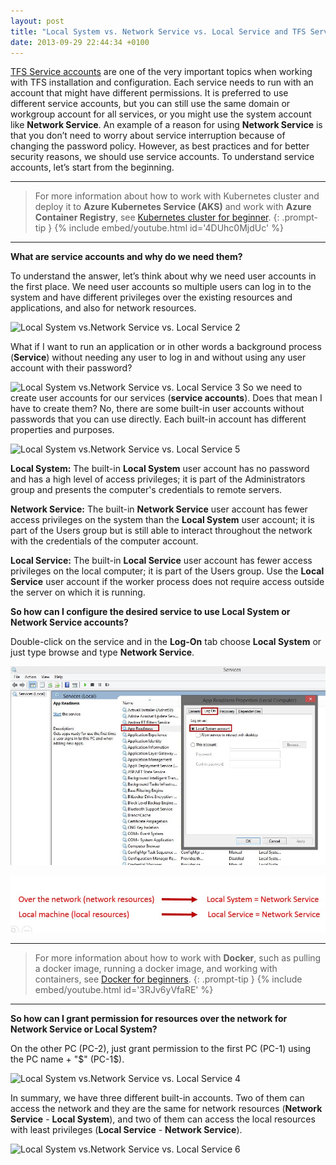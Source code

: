 ```yaml
---
layout: post
title: "Local System vs. Network Service vs. Local Service and TFS Service Accounts"
date: 2013-09-29 22:44:34 +0100
---
```


[TFS Service accounts](http://msdn.microsoft.com/library/ms253149.aspx "TFS Service accounts") are one of the very important topics when working with TFS installation and configuration. Each service needs to run with an account that might have different permissions. It is preferred to use different service accounts, but you can still use the same domain or workgroup account for all services, or you might use the system account like **Network Service**. An example of a reason for using **Network Service** is that you don’t need to worry about service interruption because of changing the password policy. However, as best practices and for better security reasons, we should use service accounts. To understand service accounts, let’s start from the beginning.

---

>For more information about how to work with Kubernetes cluster and deploy it to **Azure Kubernetes Service (AKS)** and work with **Azure Container Registry**, see [Kubernetes cluster for beginner](https://mohamedradwan-devops.github.io/posts/getting-started-with-kubernetes-cluster-ci-cd-for-azure-kubernetes-service/).
{: .prompt-tip }
{% include embed/youtube.html id='4DUhc0MjdUc' %}

---

**What are service accounts and why do we need them?**

To understand the answer, let’s think about why we need user accounts in the first place. We need user accounts so multiple users can log in to the system and have different privileges over the existing resources and applications, and also for network resources.

![Local System vs.Network Service vs. Local Service 2](/assets/images/2013/09/local-system-vs-network-service-vs-local-service-2-1.jpg?w=660)

What if I want to run an application or in other words a background process (**Service**) without needing any user to log in and without using any user account with their password?

![Local System vs.Network Service vs. Local Service 3](/assets/images/2013/09/local-system-vs-network-service-vs-local-service-3.jpg?w=660)
So we need to create user accounts for our services (**service accounts**). Does that mean I have to create them? No, there are some built-in user accounts without passwords that you can use directly. Each built-in account has different properties and purposes.

![Local System vs.Network Service vs. Local Service 5](/assets/images/2013/09/local-system-vs-network-service-vs-local-service-5.jpg?w=660)

**Local System:** The built-in **Local System** user account has no password and has a high level of access privileges; it is part of the Administrators group and presents the computer's credentials to remote servers.

**Network Service:** The built-in **Network Service** user account has fewer access privileges on the system than the **Local System** user account; it is part of the Users group but is still able to interact throughout the network with the credentials of the computer account.

**Local Service:** The built-in **Local Service** user account has fewer access privileges on the local computer; it is part of the Users group. Use the **Local Service** user account if the worker process does not require access outside the server on which it is running.

**So how can I configure the desired service to use Local System or Network Service accounts?**

Double-click on the service and in the **Log-On** tab choose **Local System** or just type browse and type **Network Service**.

![Assign Local System account to service](/assets/images/2013/09/assign-local-system-account-to-service.jpg)

![Assign Network Service to service](/assets/images/2013/09/local-system-vs-network-service-vs-local-service-6.jpg)

---

>For more information about how to work with **Docker**, such as pulling a docker image, running a docker image, and working with containers, see [Docker for beginners](https://mohamedradwan-devops.github.io/2019/05/31/docker-for-beginners-step-by-step-tutorial/).
{: .prompt-tip }
{% include embed/youtube.html id='3RJv6yVfaRE' %}

---

**So how can I grant permission for resources over the network for Network Service or Local System?**

On the other PC (PC-2), just grant permission to the first PC (PC-1) using the PC name + "\$" (PC-1\$).

![Local System vs.Network Service vs. Local Service 4](/assets/images/2013/09/local-system-vs-network-service-vs-local-service-4.jpg?w=660)

In summary, we have three different built-in accounts. Two of them can access the network and they are the same for network resources (**Network Service** - **Local System**), and two of them can access the local resources with least privileges (**Local Service** - **Network Service**).

![Local System vs.Network Service vs. Local Service 6](/assets/images/2013/09/local-system-vs-network-service-vs-local-service-6-1.jpg?w=660)